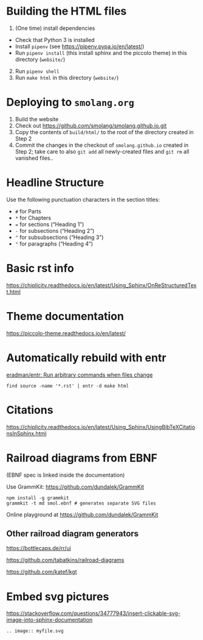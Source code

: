 # Building the HTML files

1. (One time) install dependencies
  - Check that Python 3 is installed
  - Install `pipenv` (see https://pipenv.pypa.io/en/latest/)
  - Run `pipenv install` (this install sphinx and the piccolo theme) in this
    directory (`website/`)
2. Run `pipenv shell`
3. Run `make html` in this directory (`website/`)

# Deploying to `smolang.org`

1. Build the website
2. Check out https://github.com/smolang/smolang.github.io.git
3. Copy the contents of `build/html/` to the root of the directory created in
   Step 2
4. Commit the changes in the checkout of `smolang.github.io` created in Step
   2; take care to also `git add` all newly-created files and `git rm` all
   vanished files..

# Headline Structure

Use the following punctuation characters in the section titles:

- `#` for Parts
- `*` for Chapters
- `=` for sections (“Heading 1”)
- `-` for subsections (“Heading 2”)
- `^` for subsubsections (“Heading 3”)
- `"` for paragraphs (“Heading 4”)

# Basic rst info

https://chiplicity.readthedocs.io/en/latest/Using_Sphinx/OnReStructuredText.html

# Theme documentation

https://piccolo-theme.readthedocs.io/en/latest/

# Automatically rebuild with entr

[eradman/entr: Run arbitrary commands when files change](https://github.com/eradman/entr)

    find source -name '*.rst' | entr -d make html

# Citations

https://chiplicity.readthedocs.io/en/latest/Using_Sphinx/UsingBibTeXCitationsInSphinx.html

# Railroad diagrams from EBNF

(EBNF spec is linked inside the documentation)

Use GrammKit: https://github.com/dundalek/GrammKit

    npm install -g grammkit
    grammkit -t md smol.ebnf # generates separate SVG files

Online playground at https://github.com/dundalek/GrammKit

## Other railroad diagram generators

https://bottlecaps.de/rr/ui

https://github.com/tabatkins/railroad-diagrams

https://github.com/katef/kgt

# Embed svg pictures

https://stackoverflow.com/questions/34777943/insert-clickable-svg-image-into-sphinx-documentation

`.. image:: myfile.svg`
